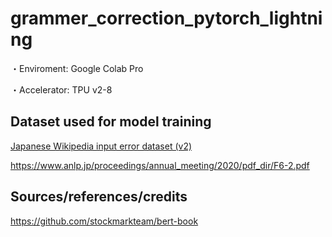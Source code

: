 # grammer_correction_pytorch_lightning

・Enviroment: Google Colab Pro

・Accelerator: TPU v2-8

## Dataset used for model training

[Japanese Wikipedia input error dataset (v2)](https://nlp.ist.i.kyoto-u.ac.jp/?%E6%97%A5%E6%9C%AC%E8%AA%9EWikipedia%E5%85%A5%E5%8A%9B%E8%AA%A4%E3%82%8A%E3%83%87%E3%83%BC%E3%82%BF%E3%82%BB%E3%83%83%E3%83%88)

https://www.anlp.jp/proceedings/annual_meeting/2020/pdf_dir/F6-2.pdf


## Sources/references/credits

https://github.com/stockmarkteam/bert-book